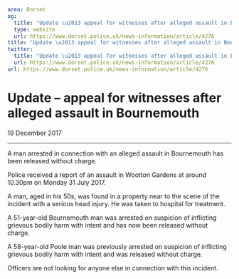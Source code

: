 ```yaml
area: Dorset
og:
  title: "Update \u2013 appeal for witnesses after alleged assault in Bournemouth"
  type: website
  url: https://www.dorset.police.uk/news-information/article/4276
title: "Update \u2013 appeal for witnesses after alleged assault in Bournemouth |"
twitter:
  title: "Update \u2013 appeal for witnesses after alleged assault in Bournemouth"
  url: https://www.dorset.police.uk/news-information/article/4276
url: https://www.dorset.police.uk/news-information/article/4276
```

# Update – appeal for witnesses after alleged assault in Bournemouth

19 December 2017

* * *

A man arrested in connection with an alleged assault in Bournemouth has been released without charge.

Police received a report of an assault in Wootton Gardens at around 10.30pm on Monday 31 July 2017.

A man, aged in his 50s, was found in a property near to the scene of the incident with a serious head injury. He was taken to hospital for treatment.

A 51-year-old Bournemouth man was arrested on suspicion of inflicting grievous bodily harm with intent and has now been released without charge.

A 58-year-old Poole man was previously arrested on suspicion of inflicting grievous bodily harm with intent and was released without charge.

Officers are not looking for anyone else in connection with this incident.
